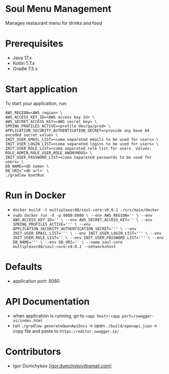 # Soul Menu Management
Manages restaurant menu for drinks and food

# Prerequisites

- Java 17.x
- Kotlin 1.7.x
- Gradle 7.5.x

# Start application

To start your application, run:

```
AWS_REGION=<AWS region> \
AWS_ACCESS_KEY_ID=<AWS access key id> \
AWS_SECRET_ACCESS_KEY=<AWS secret key> \
SPRING_PROFILES_ACTIVE=<profile dev/qa/prod> \
APPLICATION_SECURITY_AUTHENTICATION_SECRET=<provide any base 64 encoded secret value> \
INIT_USER_EMAIL_LIST=<coma separated emails to be used for users> \
INIT_USER_LOGIN_LIST=<coma separated logins to be used for users> \
INIT_USER_ROLE_LIST=<coma separated role list for users. Values: ROLE_ADMIN,ROLE_USER,ROLE_ANONYMOUS> \
INIT_USER_PASSWORD_LIST=<coma separated passwords to be used for users> \
DB_NAME=<db name> \
DB_URI='<db url>' \
./gradlew bootRun
```

# Run in Docker
- `docker build -t multiplexor88/soul-core:v0.0.1 ./src/main/docker`
- `sudo docker run -d -p 8080:8080 \
  --env AWS_REGION='' \
  --env AWS_ACCESS_KEY_ID='' \
  --env AWS_SECRET_ACCESS_KEY='' \
  --env SPRING_PROFILES_ACTIVE=''' \
  --env APPLICATION_SECURITY_AUTHENTICATION_SECRET=''' \
  --env INIT_USER_EMAIL_LIST=''' \
  --env INIT_USER_LOGIN_LIST=''' \
  --env INIT_USER_ROLE_LIST='' \
  --env INIT_USER_PASSWORD_LIST=''' \
  --env DB_NAME=''' \
  --env DB_URI='' \
  --name soul-core multiplexor88/soul-core:v0.0.1 --network=host`

# Defaults

- application port: 8080

# API Documentation

- when application is running, go to `<app host>:<app port>/swagger-ui/index.html`
- run `./gradlew generateOpenApiDocs` -> open `./build/openapi.json` -> copy file and paste to `https://editor.swagger.io/`

# Contributors
- Igor Dumchykov [igor.dumchykov@gmail.com]

